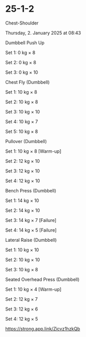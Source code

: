 # 25-1-2

Chest-Shoulder

Thursday, 2. January 2025 at 08:43

Dumbbell Push Up

Set 1: 0 kg × 8

Set 2: 0 kg × 8

Set 3: 0 kg × 10

Chest Fly (Dumbbell)

Set 1: 10 kg × 8

Set 2: 10 kg × 8

Set 3: 10 kg × 10

Set 4: 10 kg × 7

Set 5: 10 kg × 8

Pullover (Dumbbell)

Set 1: 10 kg × 8 [Warm-up]

Set 2: 12 kg × 10

Set 3: 12 kg × 10

Set 4: 12 kg × 10

Bench Press (Dumbbell)

Set 1: 14 kg × 10

Set 2: 14 kg × 10

Set 3: 14 kg × 7 [Failure]

Set 4: 14 kg × 5 [Failure]

Lateral Raise (Dumbbell)

Set 1: 10 kg × 10

Set 2: 10 kg × 10

Set 3: 10 kg × 8

Seated Overhead Press (Dumbbell)

Set 1: 10 kg × 4 [Warm-up]

Set 2: 12 kg × 7

Set 3: 12 kg × 6

Set 4: 12 kg × 5

 <https://strong.app.link/Zicvz1hzkQb>
